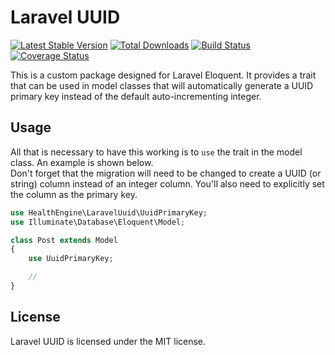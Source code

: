 # Laravel UUID

[![Latest Stable Version](https://poser.pugx.org/healthengine/laravel-uuid/version)](https://packagist.org/packages/healthengine/laravel-uuid)
[![Total Downloads](https://poser.pugx.org/healthengine/laravel-uuid/downloads)](https://packagist.org/packages/healthengine/laravel-uuid)
[![Build Status](https://travis-ci.com/HealthEngineAU/laravel-uuid.svg?branch=master)](https://travis-ci.com/HealthEngineAU/laravel-uuid)
[![Coverage Status](https://coveralls.io/repos/github/HealthEngineAU/laravel-uuid/badge.svg?branch=master)](https://coveralls.io/github/HealthEngineAU/laravel-uuid?branch=master)

This is a custom package designed for Laravel Eloquent. It provides a trait that can be used in model classes that will
automatically generate a UUID primary key instead of the default auto-incrementing integer.

## Usage

All that is necessary to have this working is to `use` the trait in the model class. An example is shown below.  
Don't forget that the migration will need to be changed to create a UUID (or string) column instead of an integer
column. You'll also need to explicitly set the column as the primary key.

```php
use HealthEngine\LaravelUuid\UuidPrimaryKey;
use Illuminate\Database\Eloquent\Model;

class Post extends Model
{
    use UuidPrimaryKey;

    //
}
```

## License

Laravel UUID is licensed under the MIT license.
